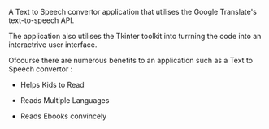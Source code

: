 A Text to Speech convertor application that utilises the Google Translate's text-to-speech API.

The application also utilises the Tkinter toolkit into turrning the code into an interactrive user interface.

Ofcourse there are numerous benefits to an application such as a Text to Speech convertor : 

- Helps Kids to Read 
- Reads Multiple Languages

- Reads Ebooks convincely
